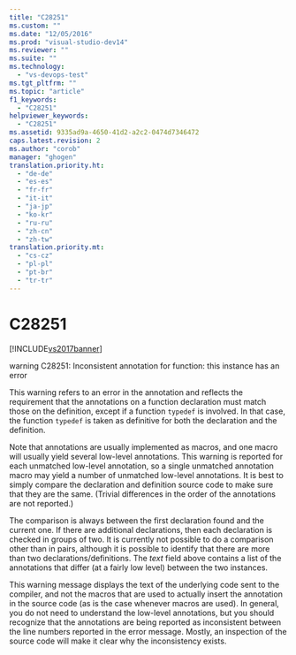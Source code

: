 ```yaml
---
title: "C28251"
ms.custom: ""
ms.date: "12/05/2016"
ms.prod: "visual-studio-dev14"
ms.reviewer: ""
ms.suite: ""
ms.technology: 
  - "vs-devops-test"
ms.tgt_pltfrm: ""
ms.topic: "article"
f1_keywords: 
  - "C28251"
helpviewer_keywords: 
  - "C28251"
ms.assetid: 9335ad9a-4650-41d2-a2c2-0474d7346472
caps.latest.revision: 2
ms.author: "corob"
manager: "ghogen"
translation.priority.ht: 
  - "de-de"
  - "es-es"
  - "fr-fr"
  - "it-it"
  - "ja-jp"
  - "ko-kr"
  - "ru-ru"
  - "zh-cn"
  - "zh-tw"
translation.priority.mt: 
  - "cs-cz"
  - "pl-pl"
  - "pt-br"
  - "tr-tr"
---
```

# C28251
[!INCLUDE[vs2017banner](../code-quality/includes/vs2017banner.md)]

warning C28251: Inconsistent annotation for function: this instance has an error  
  
 This warning refers to an error in the annotation and reflects the requirement that the annotations on a function declaration must match those on the definition, except if a function `typedef` is involved. In that case, the function `typedef` is taken as definitive for both the declaration and the definition.  
  
 Note that annotations are usually implemented as macros, and one macro will usually yield several low-level annotations. This warning is reported for each unmatched low-level annotation, so a single unmatched annotation macro may yield a number of unmatched low-level annotations. It is best to simply compare the declaration and definition source code to make sure that they are the same. (Trivial differences in the order of the annotations are not reported.)  
  
 The comparison is always between the first declaration found and the current one. If there are additional declarations, then each declaration is checked in groups of two. It is currently not possible to do a comparison other than in pairs, although it is possible to identify that there are more than two declarations/definitions.  The *text* field above contains a list of the annotations that differ (at a fairly low level) between the two instances.  
  
 This warning message displays the text of the underlying code sent to the compiler, and not the macros that are used to actually insert the annotation in the source code (as is the case whenever macros are used). In general, you do not need to understand the low-level annotations, but you should recognize that the annotations are being reported as inconsistent between the line numbers reported in the error message. Mostly, an inspection of the source code will make it clear why the inconsistency exists.